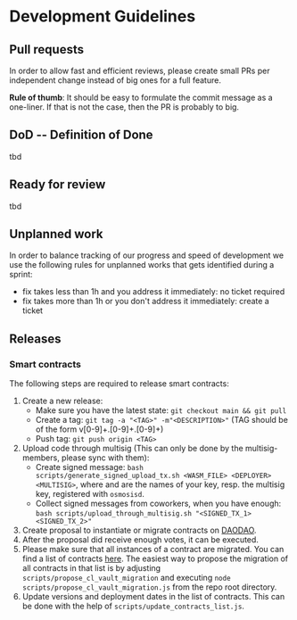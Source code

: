 # Development Guidelines

## Pull requests
In order to allow fast and efficient reviews, please create small PRs per independent change instead of big ones for a full feature. 

**Rule of thumb**: It should be easy to formulate the commit message as a one-liner. If that is not the case, then the PR is probably to big.


## DoD -- Definition of Done

tbd


## Ready for review

tbd

## Unplanned work
In order to balance tracking of our progress and speed of development we use the following rules for unplanned works that gets identified during a sprint:
* fix takes less than 1h and you address it immediately: no ticket required
* fix takes more than 1h or you don't address it immediately: create a ticket

## Releases

### Smart contracts
The following steps are required to release smart contracts:
1. Create a new release:
    * Make sure you have the latest state: `git checkout main && git pull`
    * Create a tag: `git tag -a "<TAG>" -m"<DESCRIPTION>"` (TAG should be of the form v[0-9]+.[0-9]+.[0-9]+)
    * Push tag: `git push origin <TAG>`
2. Upload code through multisig (This can only be done by the multisig-members, please sync with them):
    * Create signed message: `bash scripts/generate_signed_upload_tx.sh <WASM_FILE> <DEPLOYER> <MULTISIG>`, where <DEPLOYER> and <MULTISIG> are the names of your key, resp. the multisig key, registered with `osmosisd`.
    * Collect signed messages from coworkers, when you have enough: `bash scripts/upload_through_multisig.sh "<SIGNED_TX_1> <SIGNED_TX_2>"`
3. Create proposal to instantiate or migrate contracts on [DAODAO](https://daodao.zone/dao/osmo12ry93err6s2ekg02ekslucwx8n3pxm3y7zxz3l6w8zuhex984k5ss4ltl6/proposals).
4. After the proposal did receive enough votes, it can be executed.
5. Please make sure that all instances of a contract are migrated. You can find a list of contracts [here](smart-contracts/contracts.json). The easiest way to propose the migration of all contracts in that list is by adjusting `scripts/propose_cl_vault_migration` and executing `node scripts/propose_cl_vault_migration.js` from the repo root directory. 
6. Update versions and deployment dates in the list of contracts. This can be done with the help of `scripts/update_contracts_list.js`.